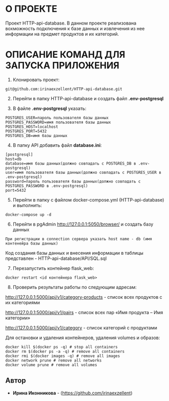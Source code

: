 # О ПРОЕКТЕ

Проект HTTP-api-database. 
В данном проекте реализована вохможность подключения к базе данных и извлечения из нее информации на предмет продуктов и их категорий. 

# ОПИСАНИЕ КОМАНД ДЛЯ ЗАПУСКА ПРИЛОЖЕНИЯ

1. Клонировать проект:
```
git@github.com:irinaexzellent/HTTP-api-database.git
```

2. Перейти в папку HTTP-api-database и создать файл **.env-postgresql**

3. В файле **.env-postgresql** указать:
```
POSTGRES_USER=пароль пользователя базы данных
POSTGRES_PASSWORD=имя пользователя базы данных
POSTGRES_HOST=localhost
POSTGRES_PORT=5432
POSTGRES_DB=имя базы данных
```
4. В папку API добавить файл **database.ini**:
```
[postgresql]
host=db
database=имя базы данных(должно совпадать с POSTGRES_DB в .env-postgresql)
user=имя пользователя базы данных(должно совпадать с POSTGRES_USER в .env-postgresql)
password=пароль пользователя базы данных(должно совпадать с POSTGRES_PASSWORD в .env-postgresql)
port=5432
```
5. Перейти в папку с файлом docker-compose.yml (HTTP-api-database) и выполнить:
```
docker-compose up -d
```
6. Перейти в pgAdmin http://127.0.0.1:5050/browser/ и создать базу данных
```
При регистрации в connection сервера указать host name - db (имя контенейра базы данных) 
```
Код создания базы данных и внесения информации в таблицы представлен - HTTP-api-database/API/SQL.sql

7. Перезапустить контейнер flask_web:
```
docker restart <id контейнера flask_web>
```
8. Проверить результаты работы по следующим адресам:

http://127.0.0.1:5000/api/v1/category-products - список всех продуктов с их категориями

http://127.0.0.1:5000/api/v1/pairs - список всех пар «Имя продукта – Имя категории»

http://127.0.0.1:5000/api/v1/category - список категорий с продуктами



Для остановки и удаления контейнеров, удаления volumes и образов:
```
docker kill $(docker ps -q) # stop all containers
docker rm $(docker ps -a -q) # remove all containers 
docker rmi $(docker images -q) # remove all images
docker network prune # remove all networks
docker volume prune # remove all volumes
```

## Автор

* **Ирина Иконникова** - (https://github.com/irinaexzellent)
